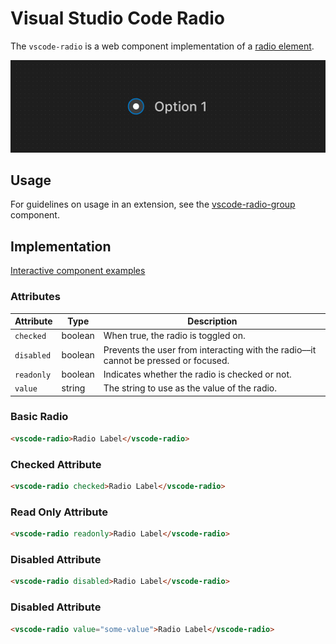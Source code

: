 # Visual Studio Code Radio

The `vscode-radio` is a web component implementation of a [radio element](https://developer.mozilla.org/en-US/docs/Web/HTML/Element/input/radio).

![Radio hero](/docs/assets/images/radio-hero.png)

## Usage

For guidelines on usage in an extension, see the [vscode-radio-group](../radio-group/README.md) component.

## Implementation

[Interactive component examples](https://codesandbox.io/s/radio-sample-ji9x7v?file=/index.html)

### Attributes

| Attribute  | Type    | Description                                                                         |
| ---------- | ------- | ----------------------------------------------------------------------------------- |
| `checked`  | boolean | When true, the radio is toggled on.                                                 |
| `disabled` | boolean | Prevents the user from interacting with the radio––it cannot be pressed or focused. |
| `readonly` | boolean | Indicates whether the radio is checked or not.                                      |
| `value`    | string  | The string to use as the value of the radio.                                        |

### Basic Radio

```html
<vscode-radio>Radio Label</vscode-radio>
```

### Checked Attribute

```html
<vscode-radio checked>Radio Label</vscode-radio>
```

### Read Only Attribute

```html
<vscode-radio readonly>Radio Label</vscode-radio>
```

### Disabled Attribute

```html
<vscode-radio disabled>Radio Label</vscode-radio>
```

### Disabled Attribute

```html
<vscode-radio value="some-value">Radio Label</vscode-radio>
```
